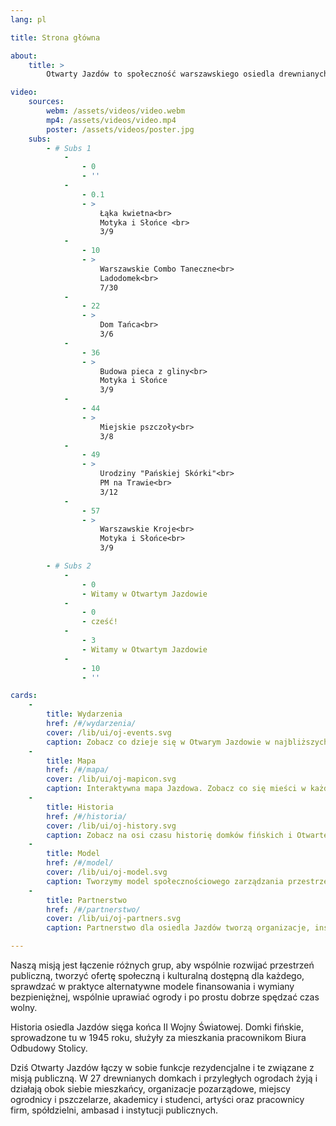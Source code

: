 ```yaml
---
lang: pl

title: Strona główna

about:
    title: >
        Otwarty Jazdów to społeczność warszawskiego osiedla drewnianych domków fińskich, prowadząca ogólnodostępne działania społeczne, kulturalne i ekologiczne.

video:
    sources:
        webm: /assets/videos/video.webm
        mp4: /assets/videos/video.mp4
        poster: /assets/videos/poster.jpg
    subs:
        - # Subs 1
            -
                - 0
                - ''
            -
                - 0.1
                - >
                    Łąka kwietna<br>
                    Motyka i Słońce <br>
                    3/9
            -
                - 10
                - >
                    Warszawskie Combo Taneczne<br>
                    Ladodomek<br>
                    7/30
            -
                - 22
                - >
                    Dom Tańca<br>
                    3/6
            -
                - 36
                - >
                    Budowa pieca z gliny<br>
                    Motyka i Słońce
                    3/9
            -
                - 44
                - >
                    Miejskie pszczoły<br>
                    3/8
            -
                - 49
                - >
                    Urodziny "Pańskiej Skórki"<br>
                    PM na Trawie<br>
                    3/12
            -
                - 57
                - >
                    Warszawskie Kroje<br>
                    Motyka i Słońce<br>
                    3/9

        - # Subs 2
            -
                - 0
                - Witamy w Otwartym Jazdowie
            -
                - 0
                - cześć!
            -
                - 3
                - Witamy w Otwartym Jazdowie
            -
                - 10
                - ''

cards:
    -
        title: Wydarzenia
        href: /#/wydarzenia/
        cover: /lib/ui/oj-events.svg
        caption: Zobacz co dzieje się w Otwarym Jazdowie w najbliższych dniach.
    -
        title: Mapa
        href: /#/mapa/
        cover: /lib/ui/oj-mapicon.svg
        caption: Interaktywna mapa Jazdowa. Zobacz co się mieści w każdym z domków.
    -
        title: Historia
        href: /#/historia/
        cover: /lib/ui/oj-history.svg
        caption: Zobacz na osi czasu historię domków fińskich i Otwartego Jazdowa.
    -
        title: Model
        href: /#/model/
        cover: /lib/ui/oj-model.svg
        caption: Tworzymy model społecznościowego zarządzania przestrzenią miejską.
    -
        title: Partnerstwo
        href: /#/partnerstwo/
        cover: /lib/ui/oj-partners.svg
        caption: Partnerstwo dla osiedla Jazdów tworzą organizacje, instytucje publiczne i osoby prywatne.

---
```

Naszą misją jest łączenie różnych grup, aby wspólnie rozwijać przestrzeń publiczną, tworzyć ofertę społeczną i kulturalną dostępną dla każdego, sprawdzać w praktyce alternatywne modele finansowania i wymiany bezpieniężnej, wspólnie uprawiać ogrody i po prostu dobrze spędzać czas wolny.

Historia osiedla Jazdów sięga końca II Wojny Światowej. Domki fińskie, sprowadzone tu w 1945 roku, służyły za mieszkania pracownikom Biura Odbudowy Stolicy.

Dziś Otwarty Jazdów łączy w sobie funkcje rezydencjalne i te związane z misją publiczną. W 27 drewnianych domkach i przyległych ogrodach żyją i działają obok siebie mieszkańcy, organizacje pozarządowe, miejscy ogrodnicy i pszczelarze, akademicy i studenci, artyści oraz pracownicy firm, spółdzielni, ambasad i instytucji publicznych.
